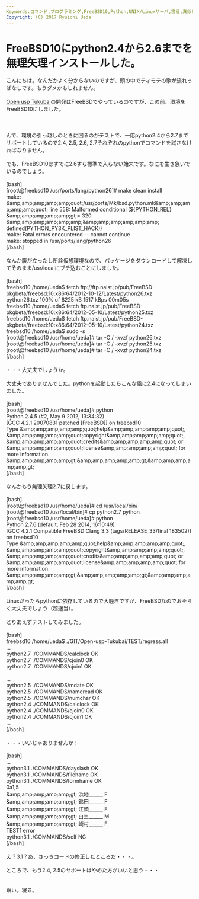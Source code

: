 ```yaml
---
Keywords:コマンド,プログラミング,FreeBSD10,Python,UNIX/Linuxサーバ,寝る,真似しない方がいいかも
Copyright: (C) 2017 Ryuichi Ueda
---
```


# <!--:ja-->FreeBSD10にpython2.4から2.6までを無理矢理インストールした。<!--:-->
<!--:ja-->こんにちは。なんだかよく分からないのですが、頭の中でティモテの歌が流れっぱなしです。もうダメかもしれません。<br />
<br />
<a href="https://github.com/usp-engineers-community/Open-usp-Tukubai" target="_blank">Open usp Tukubai</a>の開発はFreeBSDでやっているのですが、この前、環境をFreeBSD10にしました。<br />
<br />
<!--:--><!--more--><!--:ja--><br />
<br />
んで、環境の引っ越しのときに困るのがテストで、一応python2.4から2.7までサポートしているので2.4, 2.5, 2.6, 2.7それぞれのpythonでコマンドを試さなければなりません。<br />
<br />
でも、FreeBSD10はすでに2.6すら標準で入らない始末です。なにを生き急いでいるのでしょう。<br />
<br />
[bash]<br />
[root\@freebsd10 /usr/ports/lang/python26]# make clean install<br />
make: &amp;amp;amp;amp;amp;amp;quot;/usr/ports/Mk/bsd.python.mk&amp;amp;amp;amp;amp;amp;quot; line 558: Malformed conditional (${PYTHON_REL} &amp;amp;amp;amp;amp;amp;gt;= 320 &amp;amp;amp;amp;amp;amp;amp;&amp;amp;amp;amp;amp;amp;amp; defined(PYTHON_PY3K_PLIST_HACK))<br />
make: Fatal errors encountered -- cannot continue<br />
make: stopped in /usr/ports/lang/python26<br />
[/bash]<br />
<br />
なんか腹が立ったし所詮仮想環境なので、パッケージをダウンロードして解凍してそのまま/usr/localにブチ込むことにしました。<br />
<br />
[bash]<br />
freebsd10 /home/ueda$ fetch ftp://ftp.naist.jp/pub/FreeBSD-pkgbeta/freebsd:10:x86:64/2012-10-12/Latest/python26.txz<br />
python26.txz 100% of 8225 kB 1517 kBps 00m05s<br />
freebsd10 /home/ueda$ fetch ftp.naist.jp/pub/FreeBSD-pkgbeta/freebsd:10:x86:64/2012-05-10/Latest/python25.txz<br />
freebsd10 /home/ueda$ fetch ftp.naist.jp/pub/FreeBSD-pkgbeta/freebsd:10:x86:64/2012-05-10/Latest/python24.txz<br />
freebsd10 /home/ueda$ sudo -s<br />
[root\@freebsd10 /usr/home/ueda]# tar -C / -xvzf python26.txz<br />
[root\@freebsd10 /usr/home/ueda]# tar -C / -xvzf python25.txz<br />
[root\@freebsd10 /usr/home/ueda]# tar -C / -xvzf python24.txz<br />
[/bash]<br />
<br />
・・・大丈夫でしょうか。<br />
<br />
大丈夫でありませんでした。pythonを起動したらこんな風に2.4になってしまいました。<br />
<br />
[bash]<br />
[root\@freebsd10 /usr/home/ueda]# python<br />
Python 2.4.5 (#2, May 9 2012, 13:34:32) <br />
[GCC 4.2.1 20070831 patched [FreeBSD]] on freebsd10<br />
Type &amp;amp;amp;amp;amp;amp;quot;help&amp;amp;amp;amp;amp;amp;quot;, &amp;amp;amp;amp;amp;amp;quot;copyright&amp;amp;amp;amp;amp;amp;quot;, &amp;amp;amp;amp;amp;amp;quot;credits&amp;amp;amp;amp;amp;amp;quot; or &amp;amp;amp;amp;amp;amp;quot;license&amp;amp;amp;amp;amp;amp;quot; for more information.<br />
&amp;amp;amp;amp;amp;amp;gt;&amp;amp;amp;amp;amp;amp;gt;&amp;amp;amp;amp;amp;amp;gt; <br />
[/bash]<br />
<br />
なんかもう無理矢理2.7に戻します。<br />
<br />
[bash]<br />
[root\@freebsd10 /usr/home/ueda]# cd /usr/local/bin/<br />
[root\@freebsd10 /usr/local/bin]# cp python2.7 python<br />
[root\@freebsd10 /usr/home/ueda]# python<br />
Python 2.7.6 (default, Feb 28 2014, 16:10:49) <br />
[GCC 4.2.1 Compatible FreeBSD Clang 3.3 (tags/RELEASE_33/final 183502)] on freebsd10<br />
Type &amp;amp;amp;amp;amp;amp;quot;help&amp;amp;amp;amp;amp;amp;quot;, &amp;amp;amp;amp;amp;amp;quot;copyright&amp;amp;amp;amp;amp;amp;quot;, &amp;amp;amp;amp;amp;amp;quot;credits&amp;amp;amp;amp;amp;amp;quot; or &amp;amp;amp;amp;amp;amp;quot;license&amp;amp;amp;amp;amp;amp;quot; for more information.<br />
&amp;amp;amp;amp;amp;amp;gt;&amp;amp;amp;amp;amp;amp;gt;&amp;amp;amp;amp;amp;amp;gt; <br />
[/bash]<br />
<br />
Linuxだったらpythonに依存しているので大騒ぎですが、FreeBSDなのでおそらく大丈夫でしょう（超適当）。<br />
<br />
とりあえずテストしてみました。<br />
<br />
[bash]<br />
freebsd10 /home/ueda$ ./GIT/Open-usp-Tukubai/TEST/regress.all <br />
...<br />
python2.7 ./COMMANDS/calclock OK<br />
python2.7 ./COMMANDS/cjoin0 OK<br />
python2.7 ./COMMANDS/cjoin1 OK<br />
<br />
...<br />
python2.5 ./COMMANDS/mdate OK<br />
python2.5 ./COMMANDS/nameread OK<br />
python2.5 ./COMMANDS/numchar OK<br />
python2.4 ./COMMANDS/calclock OK<br />
python2.4 ./COMMANDS/cjoin0 OK<br />
python2.4 ./COMMANDS/cjoin1 OK<br />
...<br />
[/bash]<br />
<br />
・・・いいじゃありませんか！<br />
<br />
[bash]<br />
...<br />
python3.1 ./COMMANDS/dayslash OK<br />
python3.1 ./COMMANDS/filehame OK<br />
python3.1 ./COMMANDS/formhame OK<br />
0a1,5<br />
&amp;amp;amp;amp;amp;amp;gt; 浜地______ F<br />
&amp;amp;amp;amp;amp;amp;gt; 鈴田______ F<br />
&amp;amp;amp;amp;amp;amp;gt; 江頭______ F<br />
&amp;amp;amp;amp;amp;amp;gt; 白土______ M<br />
&amp;amp;amp;amp;amp;amp;gt; 崎村______ F<br />
TEST1 error<br />
python3.1 ./COMMANDS/self NG<br />
[/bash]<br />
<br />
え？3.1？あ、さっきコードの修正したところだ・・・。<br />
<br />
ところで、もう2.4, 2.5のサポートはやめた方がいいと思う・・・<br />
<br />
<br />
眠い。寝る。<!--:-->
